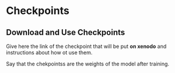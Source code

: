 
# Checkpoints  

## Download and Use Checkpoints

Give here the link of the checkpoint that will be put **on xenodo** and instructions about how ot use them. 

Say that the chekpointss are the weights of the model after training. 

